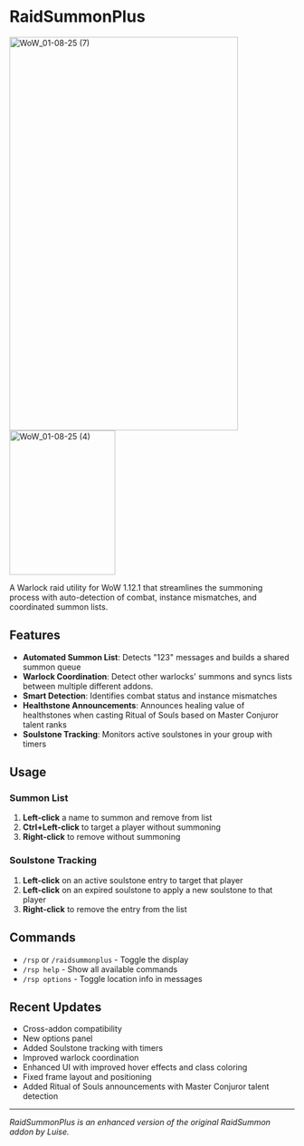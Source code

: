 # RaidSummonPlus

<img width="404" height="695" alt="WoW_01-08-25 (7)" src="https://github.com/user-attachments/assets/99325a03-8908-4d45-afaa-eeacd2eb470e" />
<img width="187" height="255" alt="WoW_01-08-25 (4)" src="https://github.com/user-attachments/assets/94322e1b-78b8-41b6-b2ae-cbbece9a5445" />


A Warlock raid utility for WoW 1.12.1 that streamlines the summoning process with auto-detection of combat, instance mismatches, and coordinated summon lists.

## Features

- **Automated Summon List**: Detects "123" messages and builds a shared summon queue
- **Warlock Coordination**: Detect other warlocks' summons and syncs lists between multiple different addons.
- **Smart Detection**: Identifies combat status and instance mismatches
- **Healthstone Announcements**: Announces healing value of healthstones when casting Ritual of Souls based on Master Conjuror talent ranks
- **Soulstone Tracking**: Monitors active soulstones in your group with timers

## Usage
 
### Summon List
1. **Left-click** a name to summon and remove from list
2. **Ctrl+Left-click** to target a player without summoning
3. **Right-click** to remove without summoning

### Soulstone Tracking
1. **Left-click** on an active soulstone entry to target that player
2. **Left-click** on an expired soulstone to apply a new soulstone to that player
3. **Right-click** to remove the entry from the list

## Commands

- `/rsp` or `/raidsummonplus` - Toggle the display
- `/rsp help` - Show all available commands
- `/rsp options` - Toggle location info in messages

## Recent Updates

- Cross-addon compatibility
- New options panel
- Added Soulstone tracking with timers
- Improved warlock coordination
- Enhanced UI with improved hover effects and class coloring
- Fixed frame layout and positioning
- Added Ritual of Souls announcements with Master Conjuror talent detection

---

*RaidSummonPlus is an enhanced version of the original RaidSummon addon by Luise.*
